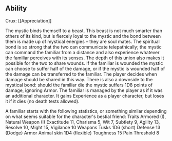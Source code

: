 ## Ability
Crux: [[Appreciation]]

The mystic binds themself to a beast. This beast is not much smarter than others of its kind, but is fiercely loyal to the mystic and the bond between them is made up of mystical energies – they are soul mates. The spiritual bond is so strong that the two can communicate telepathically; the mystic can command the familiar from a distance and also experience whatever the familiar perceives with its senses. The depth of this union also makes it possible for the two to share wounds. If the familiar is wounded the mystic can choose to suffer half of the damage, or if the mystic is wounded half of the damage can be transferred to the familiar. The player decides when damage should be shared in this way. There is also a downside to the mystical bond: should the familiar die the mystic suffers 1D8 points of damage, ignoring Armor. The familiar is managed by the player as if it was an additional character. It gains Experience as a player character, but loses it if it dies (no death tests allowed).

A familiar starts with the following statistics, or something similar depending on what seems suitable for the character's bestial friend: Traits Armored (I), Natural Weapon (I) Exactitude 11, Charisma 5, Wit 7, Subtlety 9, Agility 13, Resolve 10, Might 15, Vigilance 10 Weapons Tusks 1D6 (short) Defense 13 (Dodge) Armor Animal skin 1D4 (flexible) Toughness 15 Pain Threshold 8